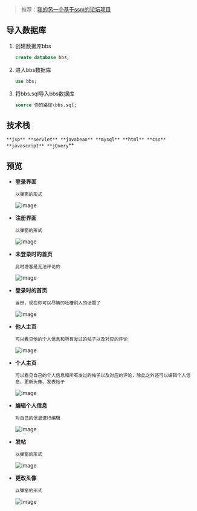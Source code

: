 > 推荐：[我的另一个基于ssm的论坛项目](https://github.com/maliangnansheng/bbs-ssm)

## 导入数据库

1. 创建数据库bbs

   ```sql
   create database bbs;
   ```

2. 进入bbs数据库

   ```sql
   use bbs;
   ```

3. 将bbs.sql导入bbs数据库

   ```sql
   source 你的路径\bbs.sql;
   ```

## 技术栈

`**jsp** **servlet** **javabean** **mysql** **html** **css** **javascript** **jQuery`**

## 预览
- **登录界面**

  `以弹窗的形式`

  ![image](waber/登录.png)

- **注册界面**

  `以弹窗的形式`

  ![image](waber/注册.png)

- **未登录时的首页**

  `此时游客是无法评论的`

  ![image](waber/未登录首页.png)

- **登录时的首页**

  `当然，现在你可以尽情的吐槽别人的话题了`

  ![image](waber/登录首页.png)

- **他人主页**

  `可以看见他的个人信息和所有发过的帖子以及对应的评论`

  ![image](waber/他人中心.png)

- **个人主页**

  `可以看见自己的个人信息和所有发过的帖子以及对应的评论，除此之外还可以编辑个人信息、更新头像、发表帖子`

  ![image](waber/个人主页.png)

- **编辑个人信息**

  `对自己的信息进行编辑`

  ![image](waber/编辑个人信息.png)

- **发帖**

  `以弹窗的形式`

  ![image](waber/发帖.png)

- **更改头像**

  `以弹窗的形式`

  ![image](waber/更换头像.png)

